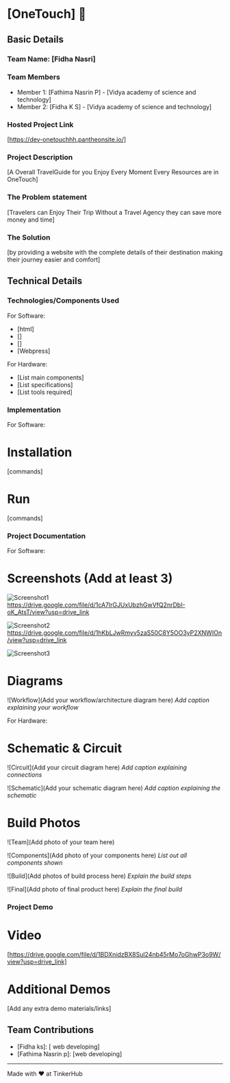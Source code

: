 # [OneTouch] 🎯


## Basic Details
### Team Name: [Fidha Nasri]


### Team Members
- Member 1: [Fathima Nasrin P] - [Vidya academy of science and technology]
- Member 2: [Fidha K S] - [Vidya academy of science and technology]


### Hosted Project Link
[https://dev-onetouchhh.pantheonsite.io/]

### Project Description
[A Overall TravelGuide for you
Enjoy Every Moment
Every Resources are in OneTouch]

### The Problem statement
[Travelers can Enjoy Their Trip Without a Travel Agency
they can save more money and time]

### The Solution
[by providing a website with the complete details of their destination 
making their journey easier and comfort]

## Technical Details
### Technologies/Components Used
For Software:
- [html]
- []
- []
- [Webpress]

For Hardware:
- [List main components]
- [List specifications]
- [List tools required]

### Implementation
For Software:
# Installation
[commands]

# Run
[commands]

### Project Documentation
For Software:

# Screenshots (Add at least 3)
![Screenshot1]()https://drive.google.com/file/d/1cA7lrGJUxUbzhGwVfQ2nrDbI-oK_AtsT/view?usp=drive_link


![Screenshot2]()https://drive.google.com/file/d/1hKbLJwRmyv5zaS50C8Y5OO3yP2XNWIOn/view?usp=drive_link

![Screenshot3](https://drive.google.com/file/d/1UIc_j7lcAyQB4NzxZDy7qYo6GSW2Tyvq/view?usp=drive_link)

# Diagrams
![Workflow](Add your workflow/architecture diagram here)
*Add caption explaining your workflow*

For Hardware:

# Schematic & Circuit
![Circuit](Add your circuit diagram here)
*Add caption explaining connections*

![Schematic](Add your schematic diagram here)
*Add caption explaining the schematic*

# Build Photos
![Team](Add photo of your team here)


![Components](Add photo of your components here)
*List out all components shown*

![Build](Add photos of build process here)
*Explain the build steps*

![Final](Add photo of final product here)
*Explain the final build*

### Project Demo
# Video
[https://drive.google.com/file/d/1BDXnidzBX8Sul24nb45rMo7oGhwP3o9W/view?usp=drive_link]

# Additional Demos
[Add any extra demo materials/links]

## Team Contributions
- [Fidha ks]:  [ web developing]
- [Fathima Nasrin p]: [web developing]


---
Made with ❤️ at TinkerHub
